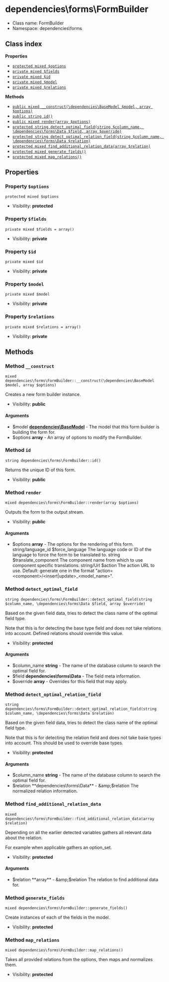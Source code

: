 # dependencies\forms\FormBuilder






* Class name: FormBuilder
* Namespace: dependencies\forms




## Class index

**Properties**
* [`protected mixed $options`](#property-options)
* [`private mixed $fields`](#property-fields)
* [`private mixed $id`](#property-id)
* [`private mixed $model`](#property-model)
* [`private mixed $relations`](#property-relations)

**Methods**
* [`public mixed __construct(\dependencies\BaseModel $model, array $options)`](#method-__construct)
* [`public string id()`](#method-id)
* [`public mixed render(array $options)`](#method-render)
* [`protected string detect_optimal_field(string $column_name, \dependencies\forms\Data $field, array $override)`](#method-detect_optimal_field)
* [`protected string detect_optimal_relation_field(string $column_name, \dependencies\forms\Data $relation)`](#method-detect_optimal_relation_field)
* [`protected mixed find_additional_relation_data(array $relation)`](#method-find_additional_relation_data)
* [`protected mixed generate_fields()`](#method-generate_fields)
* [`protected mixed map_relations()`](#method-map_relations)







Properties
----------


### Property `$options`

```
protected mixed $options
```





* Visibility: **protected**


### Property `$fields`

```
private mixed $fields = array()
```





* Visibility: **private**


### Property `$id`

```
private mixed $id
```





* Visibility: **private**


### Property `$model`

```
private mixed $model
```





* Visibility: **private**


### Property `$relations`

```
private mixed $relations = array()
```





* Visibility: **private**


Methods
-------


### Method `__construct`

```
mixed dependencies\forms\FormBuilder::__construct(\dependencies\BaseModel $model, array $options)
```

Creates a new form builder instance.



* Visibility: **public**

#### Arguments

* $model **[dependencies\BaseModel](../../dependencies/BaseModel.md)** - The model that this form builder is building the form for.
* $options **array** - An array of options to modify the FormBuilder.



### Method `id`

```
string dependencies\forms\FormBuilder::id()
```

Returns the unique ID of this form.



* Visibility: **public**



### Method `render`

```
mixed dependencies\forms\FormBuilder::render(array $options)
```

Outputs the form to the output stream.



* Visibility: **public**

#### Arguments

* $options **array** - The options for the rendering of this form.
   string/language_id $force_language The language code or ID of the language to force the form to be translated to.
   string $translate_component The component name from which to use component specific translations.
   string/Url $action The action URL to use.
     Default: generate one in the format &quot;action=&lt;component&gt;/&lt;insert|update&gt;_&lt;model_name&gt;&quot;.



### Method `detect_optimal_field`

```
string dependencies\forms\FormBuilder::detect_optimal_field(string $column_name, \dependencies\forms\Data $field, array $override)
```

Based on the given field data, tries to detect the class name of the optimal field type.

<p>Note that this is for detecting the base type field and does not take relations into account.
Defined relations should override this value.</p>

* Visibility: **protected**

#### Arguments

* $column_name **string** - The name of the database column to search the optimal field for.
* $field **dependencies\forms\Data** - The field meta information.
* $override **array** - Overrides for this field that may apply.



### Method `detect_optimal_relation_field`

```
string dependencies\forms\FormBuilder::detect_optimal_relation_field(string $column_name, \dependencies\forms\Data $relation)
```

Based on the given field data, tries to detect the class name of the optimal field type.

<p>Note that this is for detecting the relation field and does not take base types into account.
This should be used to override base types.</p>

* Visibility: **protected**

#### Arguments

* $column_name **string** - The name of the database column to search the optimal field for.
* $relation **dependencies\forms\Data** - &amp;$relation The normalized relation information.



### Method `find_additional_relation_data`

```
mixed dependencies\forms\FormBuilder::find_additional_relation_data(array $relation)
```

Depending on all the earlier detected variables gathers all relevant data about the relation.

<p>For example when applicable gathers an option_set.</p>

* Visibility: **protected**

#### Arguments

* $relation **array** - &amp;$relation The relation to find additional data for.



### Method `generate_fields`

```
mixed dependencies\forms\FormBuilder::generate_fields()
```

Create instances of each of the fields in the model.



* Visibility: **protected**



### Method `map_relations`

```
mixed dependencies\forms\FormBuilder::map_relations()
```

Takes all provided relations from the options, then maps and normalizes them.



* Visibility: **protected**


